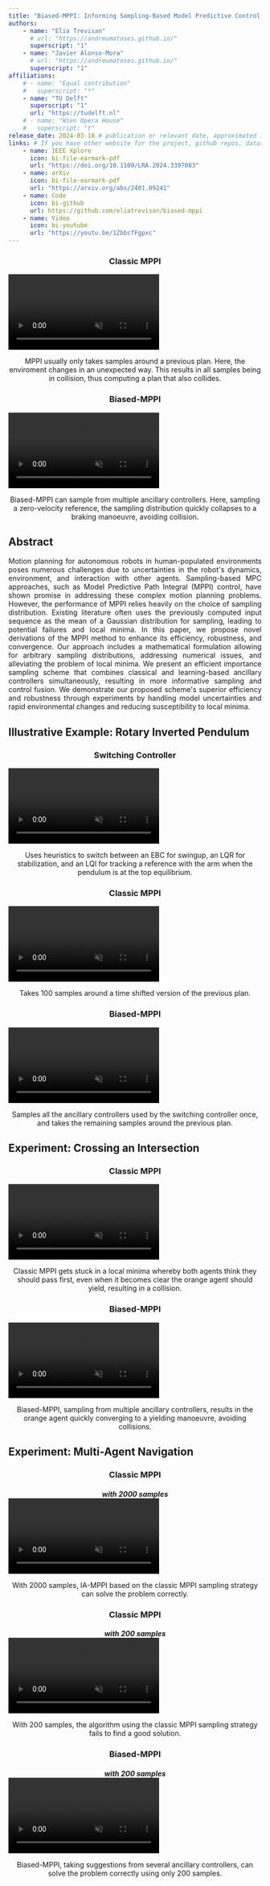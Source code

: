 ```yaml
---
title: "Biased-MPPI: Informing Sampling-Based Model Predictive Control by Fusing Ancillary Controllers"
authors:
    - name: "Elia Trevisan"
      # url: "https://andreumatoses.github.io/"
      superscript: "1"
    - name: "Javier Alonso-Mora"
      # url: "https://andreumatoses.github.io/"
      superscript: "1"
affiliations:
    # - name: "Equal contribution"
    #   superscript: "*"
    - name: "TU Delft"
      superscript: "1"
      url: "https://tudelft.nl"
    # - name: "Wien Opera House"
    #   superscript: "†"
release_date: 2024-03-18 # publication or relevant date, approximated if not sure. Just for display purposes and ordering.
links: # If you have other website for the project, github repos, datasets, etc. put it here. You can also add an icon from https://icons.getbootstrap.com/
    - name: IEEE Xplore
      icon: bi-file-earmark-pdf
      url: "https://doi.org/10.1109/LRA.2024.3397083"
    - name: arXiv
      icon: bi-file-earmark-pdf
      url: "https://arxiv.org/abs/2401.09241"
    - name: Code
      icon: bi-github
      url: https://github.com/eliatrevisan/biased-mppi
    - name: Video
      icon: bi-youtube
      url: "https://youtu.be/1ZbbcfFgpxc"
---
```


<div class="row row-cols-1 row-cols-sm-2 row-cols-md-2 g-2">
  <div class="col">
    <h3 align="center">Classic MPPI</h3>
    <div class="teaser-video d-flex justify-content-center">
      <div class="ratio ratio-16x9">
        <video id="teaser" autoplay="" muted="" controls="" loop="" playsinline="">
          <source src="{% include fix_link.html link='/assets/images/papers/biased_mppi/no_bias8_with_samples.m4v' %}" type="video/mp4">
        </video>
      </div>
    </div>
    <p align="center">
    MPPI usually only takes samples around a previous plan. Here, the enviroment changes in an unexpected way. This results in all samples being in collision, thus computing a plan that also collides.
    </p>
  </div>
  <div class="col">
    <h3 align="center">Biased-MPPI</h3>
    <div class="teaser-video d-flex justify-content-center">
      <div class="ratio ratio-16x9">
        <video id="teaser" autoplay="" muted="" controls="" loop="" playsinline="">
          <source src="{% include fix_link.html link='/assets/images/papers/biased_mppi/bias8_with_samples.m4v' %}" type="video/mp4">
        </video>
      </div>
    </div>
    <p align="center">
    Biased-MPPI can sample from multiple ancillary controllers. Here, sampling a zero-velocity reference, the sampling distribution quickly collapses to a braking manoeuvre, avoiding collision.
    </p>
  </div>
</div>

<h2> Abstract </h2>
<p align="justify">
Motion planning for autonomous robots in human-populated environments poses numerous challenges due to uncertainties in the robot's dynamics, environment, and interaction with other agents. Sampling-based MPC approaches, such as Model Predictive Path Integral (MPPI) control, have shown promise in addressing these complex motion planning problems. However, the performance of MPPI relies heavily on the choice of sampling distribution. Existing literature often uses the previously computed input sequence as the mean of a Gaussian distribution for sampling, leading to potential failures and local minima. In this paper, we propose novel derivations of the MPPI method to enhance its efficiency, robustness, and convergence. Our approach includes a mathematical formulation allowing for arbitrary sampling distributions, addressing numerical issues, and alleviating the problem of local minima. We present an efficient importance sampling scheme that combines classical and learning-based ancillary controllers simultaneously, resulting in more informative sampling and control fusion. We demonstrate our proposed scheme's superior efficiency and robustness through experiments by handling model uncertainties and rapid environmental changes and reducing susceptibility to local minima.
</p>

<h2> Illustrative Example: Rotary Inverted Pendulum </h2>
<div class="row row-cols-1 row-cols-sm-3 row-cols-md-3 g-2">
  <div class="col">
    <h3 align="center">Switching Controller</h3>
    <div class="teaser-video d-flex justify-content-center">
      <div class="ratio ratio-16x9">
        <video id="teaser" autoplay="" muted="" controls="" loop="" playsinline="">
          <source src="{% include fix_link.html link='/assets/images/papers/biased_mppi/pendulum_switching.m4v' %}" type="video/mp4">
        </video>
      </div>
    </div>
    <p align="center">
    Uses heuristics to switch between an EBC for swingup, an LQR for stabilization, and an LQI for tracking a reference with the arm when the pendulum is at the top equilibrium.
    </p>
  </div>
  <div class="col">
    <h3 align="center">Classic MPPI</h3>
    <div class="teaser-video d-flex justify-content-center">
      <div class="ratio ratio-16x9">
        <video id="teaser" autoplay="" muted="" controls="" loop="" playsinline="">
          <source src="{% include fix_link.html link='/assets/images/papers/biased_mppi/pendulum_nobias.m4v' %}" type="video/mp4">
        </video>
      </div>
    </div>
    <p align="center">
    Takes 100 samples around a time shifted version of the previous plan.
    </p>
  </div>
  <div class="col">
    <h3 align="center">Biased-MPPI</h3>
    <div class="teaser-video d-flex justify-content-center">
      <div class="ratio ratio-16x9">
        <video id="teaser" autoplay="" muted="" controls="" loop="" playsinline="">
          <source src="{% include fix_link.html link='/assets/images/papers/biased_mppi/pendulum_bias.m4v' %}" type="video/mp4">
        </video>
      </div>
    </div>
    <p align="center">
    Samples all the ancillary controllers used by the switching controller once, and takes the remaining samples around the previous plan.
    </p>
  </div>
</div>


<h2> Experiment: Crossing an Intersection </h2>
<div class="row row-cols-1 row-cols-sm-2 row-cols-md-2 g-2">
  <div class="col">
    <h3 align="center">Classic MPPI</h3>
    <div class="teaser-video d-flex justify-content-center">
      <div class="ratio ratio-4x3">
        <video id="teaser" autoplay="" muted="" controls="" loop="" playsinline="">
          <source src="{% include fix_link.html link='/assets/images/papers/biased_mppi/crossing_no_AC_crop.m4v' %}" type="video/mp4">
        </video>
      </div>
    </div>
    <p align="center">
    Classic MPPI gets stuck in a local minima whereby both agents think they should pass first, even when it becomes clear the orange agent should yield, resulting in a collision. 
    </p>
  </div>
  <div class="col">
    <h3 align="center">Biased-MPPI</h3>
    <div class="teaser-video d-flex justify-content-center">
      <div class="ratio ratio-4x3">
        <video id="teaser" autoplay="" muted="" controls="" loop="" playsinline="">
          <source src="{% include fix_link.html link='/assets/images/papers/biased_mppi/crossing_AC_crop.m4v' %}" type="video/mp4">
        </video>
      </div>
    </div>
    <p align="center">
    Biased-MPPI, sampling from multiple ancillary controllers, results in the orange agent quickly converging to a yielding manoeuvre, avoiding collisions.
    </p>
  </div>
</div>

<h2> Experiment: Multi-Agent Navigation </h2>
<div class="row row-cols-1 row-cols-sm-3 row-cols-md-3 g-2">
  <div class="col">
    <h3 align="center" style="margin-bottom: 0;">Classic MPPI</h3>
    <h5 align="center" style="margin-bottom: 0;">with <span class="amr-color">2000</span> samples</h5>
    <div class="teaser-video d-flex justify-content-center">
      <div class="ratio ratio-4x3">
        <video id="teaser" autoplay="" muted="" controls="" loop="" playsinline="">
          <source src="{% include fix_link.html link='/assets/images/papers/biased_mppi/Hg_2000_No_AC_crop.m4v' %}" type="video/mp4">
        </video>
      </div>
    </div>
    <p align="center">
    With 2000 samples, IA-MPPI based on the classic MPPI sampling strategy can solve the problem correctly.
    </p>
  </div>
  <div class="col">
    <h3 align="center" style="margin-bottom: 0;">Classic MPPI</h3>
    <h5 align="center" style="margin-bottom: 0;">with <span class="amr-color">200</span> samples</h5>
    <div class="teaser-video d-flex justify-content-center">
      <div class="ratio ratio-4x3">
        <video id="teaser" autoplay="" muted="" controls="" loop="" playsinline="">
          <source src="{% include fix_link.html link='/assets/images/papers/biased_mppi/Hg_200_No_AC_crop.m4v' %}" type="video/mp4">
        </video>
      </div>
    </div>
    <p align="center">
    With 200 samples, the algorithm using the classic MPPI sampling strategy fails to find a good solution.
    </p>
  </div>
  <div class="col">
    <h3 align="center" style="margin-bottom: 0;">Biased-MPPI</h3>
    <h5 align="center" style="margin-bottom: 0;">with <span class="amr-color">200</span> samples</h5>
    <div class="teaser-video d-flex justify-content-center">
      <div class="ratio ratio-4x3">
        <video id="teaser" autoplay="" muted="" controls="" loop="" playsinline="">
          <source src="{% include fix_link.html link='/assets/images/papers/biased_mppi/Hg_200_AC_crop.m4v' %}" type="video/mp4">
        </video>
      </div>
    </div>
    <p align="center">
    Biased-MPPI, taking suggestions from several ancillary controllers, can solve the problem correctly using only 200 samples.
    </p>
  </div>
</div>
